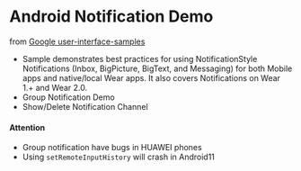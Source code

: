 
Android Notification Demo
====

from [Google user-interface-samples](https://github.com/android/user-interface-samples/tree/main/Notifications)

 * Sample demonstrates best practices for using NotificationStyle Notifications (Inbox, BigPicture, BigText, and Messaging) for both Mobile apps and native/local Wear apps. It also covers Notifications on Wear 1.+ and Wear 2.0.
 * Group Notification Demo
 * Show/Delete Notification Channel 

#### Attention

* Group notification have bugs in HUAWEI phones
* Using `setRemoteInputHistory` will crash in Android11

  